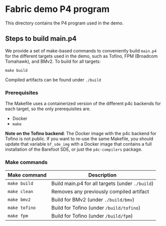 # Fabric demo P4 program

This directory contains the P4 program used in the demo. 

## Steps to build main.p4

We provide a set of make-based commands to conveniently build `main.p4` for the
different targets used in the demo, such as Tofino, FPM (Broadcom Tomahawk),
and BMv2. To build for all targets:

    make build

Compiled artifacts can be found under `./build`

### Prerequisites

The Makefile uses a containerized version of the different p4c backends for each
target, so the only prerequisites are.

* Docker
* `make`

**Note on the Tofino backend**: The Docker image with the p4c backend for Tofino
is not public. If you want to re-use the same Makefile, you should update that
variable `bf_sde_img` with a Docker image that contains a full installation of
the Barefoot SDE, or just the `p4c-compilers` package.

### Make commands

| Make command        | Description                                            |
|---------------------|------------------------------------------------------- |
| `make build`        | Build main.p4 for all targets (under `./build`)        |
| `make clean`        | Removes any previously compiled artifact               |
| `make bmv2`         | Build for BMv2 (under `./build/bmv`)                   |
| `make tofino`       | Build for Tofino (under `/build/tofino`)               |
| `make fpm`          | Build for Tofino (under `/build/fpm`)                  |